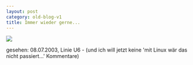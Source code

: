 ```yaml
---
layout: post
category: old-blog-v1
title: Immer wieder gerne...
---
```


![](/images-blog/old-blogs/IMG_1316.JPG)

gesehen: 08.07.2003, Linie U6 - (und ich will jetzt keine 'mit Linux wär das nicht passiert...' Kommentare)
